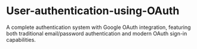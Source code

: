# User-authentication-using-OAuth
A complete authentication system with Google OAuth integration, featuring both traditional email/password authentication and modern OAuth sign-in capabilities.
